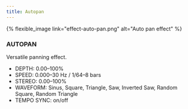```yaml
---
title: Autopan
---
```


{% flexible_image link="effect-auto-pan.png" alt="Auto pan effect" %}

### AUTOPAN
Versatile panning effect.

* DEPTH: 0.00–100%
* SPEED: 0.000–30 Hz / 1/64–8 bars
* STEREO: 0.00–100%
* WAVEFORM: Sinus, Square, Triangle, Saw,  Inverted Saw, Random Square, Random Triangle
* TEMPO SYNC: on/off
